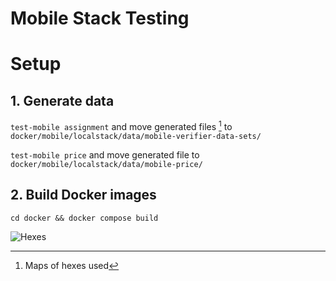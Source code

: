 # Mobile Stack Testing

# Setup

## 1. Generate data

`test-mobile assignment` and move generated files [^files] to `docker/mobile/localstack/data/mobile-verifier-data-sets/`

`test-mobile price` and move generated file to `docker/mobile/localstack/data/mobile-price/`

## 2. Build Docker images

`cd docker && docker compose build`

[^files]: Maps of hexes used 

![Hexes](docs/hexes.png "Hexes")